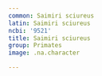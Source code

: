 ```yaml
---
common: Saimiri sciureus
latin: Saimiri sciureus
ncbi: '9521'
title: Saimiri sciureus
group: Primates
image: .na.character

---
```

